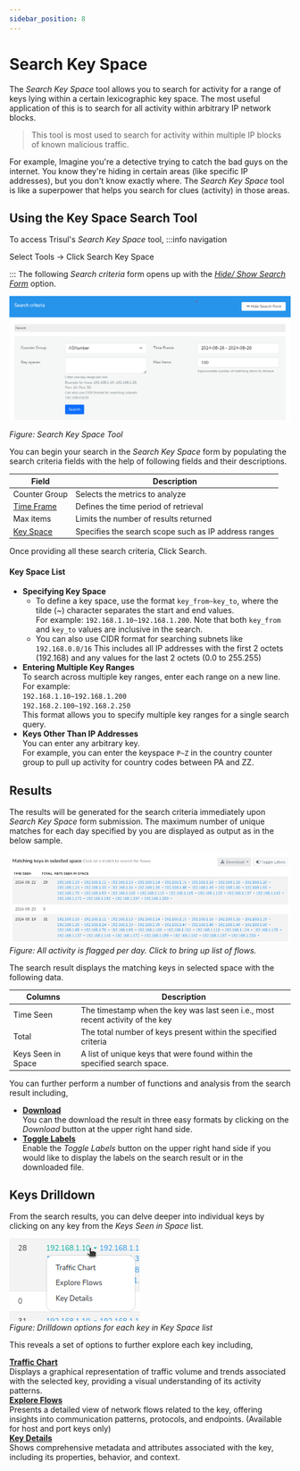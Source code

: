 ```yaml
---
sidebar_position: 8
---
```


# Search Key Space

The *Search Key Space* tool allows you to search for activity for a range of keys lying within a certain lexicographic key space. The most useful application of this is to search for all activity within arbitrary IP network blocks.

> This tool is most used to search for activity within multiple IP blocks
> of known malicious traffic.

For example, Imagine you're a detective trying to catch the bad guys on the internet. You know they're hiding in certain areas (like specific IP addresses), but you don't know exactly where. The *Search Key Space* tool is like a superpower that helps you search for clues (activity) in those areas.  


## Using the Key Space Search Tool

To access Trisul's *Search Key Space* tool,
:::info navigation

Select Tools -> Click Search Key Space

:::
The following *Search criteria* form opens up with the [*Hide/ Show Search Form*](/docs/ug/ui/elements#hide-show-search-form) option.

![](images/searchkeyspace.png)

*Figure: Search Key Space Tool*

You can begin your search in the *Search Key Space* form by populating the search criteria fields with the help of following fields and their descriptions.

| Field                                              | Description													|
|----------------------------------------------------|--------------------------------------------------------------|
| Counter Group                                      | Selects the metrics to analyze 								|
| [Time Frame](/docs/ug/ui/elements#time-selector)   | Defines the time period of retrieval							|
| Max items 					               	     | Limits the number of results returned 						|
| [Key Space](/docs/ug/tools/keyspace#key-space-list)| Specifies the search scope such as IP address ranges  	    |

Once providing all these search criteria, Click Search.


#### Key Space List

- **Specifying Key Space**  
  - To define a key space, use the format `key_from~key_to`, where the tilde (~) character separates the start and end values.  
For example: `192.168.1.10~192.168.1.200`.
Note that both `key_from` and `key_to` values are inclusive in the search.   
  - You can also use CIDR format for searching subnets like `192.168.0.0/16` This includes all IP addresses with the first 2 octets (192.168) and any values for the last 2 octets (0.0 to 255.255)
- **Entering Multiple Key Ranges**  
To search across multiple key ranges, enter each range on a new line.   
For example:   
`192.168.1.10~192.168.1.200`  
`192.168.2.100~192.168.2.250`  
This format allows you to specify multiple key ranges for a single search query.
- **Keys Other Than IP Addresses**  
You can enter any arbitrary key.  
For example, you can enter the keyspace `P~Z` in the country counter group to pull up activity for country codes
between PA and ZZ.



## Results

The results will be generated for the search criteria immediately upon *Search Key Space* form submission. The maximum number of unique matches for each day specified by you are displayed as output as in the below sample.

![](images/searchkeyspace1.png)  
*Figure: All activity is flagged per day. Click to bring up list of flows.*

The search result displays the matching keys in selected space with the following data.

| Columns             | Description                                                                      |
|---------------------|----------------------------------------------------------------------------------|
| Time Seen           | The timestamp when the key was last seen i.e., most recent activity of the key   |
| Total               | The total number of keys present within the specified criteria                   |
| Keys Seen in Space  | A list of unique keys that were found within the specified search space.         |

You can further perform a number of functions and analysis from the search result including,

- [**Download**](/docs/ug/ui/elements#download-button)  
You can the download the result in three easy formats by clicking on the *Download* button at the upper right hand side.
- [**Toggle Labels**](/docs/ug/ui/elements#toggle-labels)  
Enable the *Toggle Labels* button on the upper right hand side if you would like to display the labels on the search result or in the downloaded file.

## Keys Drilldown
From the search results, you can delve deeper into individual keys by clicking on any key from the *Keys Seen in Space* list.

![](images/searchkeyspace2.png)  
*Figure: Drilldown options for each key in Key Space list*

This reveals a set of options to further explore each key including,

**[Traffic Chart](/docs/ug/cg/retrotools#show-traffic-chart-for-an-item)**  
Displays a graphical representation of traffic volume and trends associated with the selected key, providing a visual understanding of its activity patterns.  
**[Explore Flows](/docs/ug/tools/explore_flows)**   
Presents a detailed view of network flows related to the key, offering insights into communication patterns, protocols, and endpoints. (Available for host and port keys only)  
**[Key Details](/docs/ug/ui/key_dashboard)**   
Shows comprehensive metadata and attributes associated with the key, including its properties, behavior, and context.

